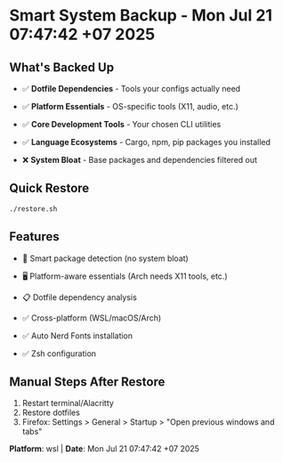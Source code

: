# Smart System Backup - Mon Jul 21 07:47:42 +07 2025


## What's Backed Up
- ✅ **Dotfile Dependencies** - Tools your configs actually need

- ✅ **Platform Essentials** - OS-specific tools (X11, audio, etc.)  
- ✅ **Core Development Tools** - Your chosen CLI utilities
- ✅ **Language Ecosystems** - Cargo, npm, pip packages you installed

- ❌ **System Bloat** - Base packages and dependencies filtered out

## Quick Restore
```bash
./restore.sh
```

## Features
- 🧠 Smart package detection (no system bloat)
- 🖥️ Platform-aware essentials (Arch needs X11 tools, etc.)

- 📋 Dotfile dependency analysis
- ✅ Cross-platform (WSL/macOS/Arch)
- ✅ Auto Nerd Fonts installation
- ✅ Zsh configuration  

## Manual Steps After Restore
1. Restart terminal/Alacritty
2. Restore dotfiles
3. Firefox: Settings > General > Startup > "Open previous windows and tabs"

**Platform**: wsl | **Date**: Mon Jul 21 07:47:42 +07 2025

